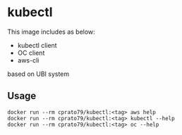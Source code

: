 # kubectl
This image includes as below:

- kubectl client
- OC client
- aws-cli

based on UBI system

## Usage

```
docker run --rm cprato79/kubectl:<tag> aws help
docker run --rm cprato79/kubectl:<tag> kubectl --help
docker run --rm cprato79/kubectl:<tag> oc --help
```
